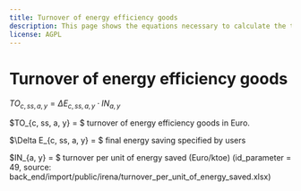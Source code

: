 ```yaml
---
title: Turnover of energy efficiency goods
description: This page shows the equations necessary to calculate the turnover of energy efficiency goods.
license: AGPL
---
```


<!--
© 2023 - 2024 Fraunhofer-Gesellschaft e.V., München

SPDX-License-Identifier: AGPL-3.0-or-later
-->

Turnover of energy efficiency goods
=


$TO_{c, ss, a, y} = \Delta E_{c, ss, a, y} \cdot IN_{a, y}$

$TO_{c, ss, a, y} = $ turnover of energy efficiency goods in Euro.

$\Delta E_{c, ss, a, y} = $ final energy saving specified by users

$IN_{a, y} = $ turnover per unit of energy saved (Euro/ktoe) (id_parameter = 49, source: back_end/import/public/irena/turnover_per_unit_of_energy_saved.xlsx)